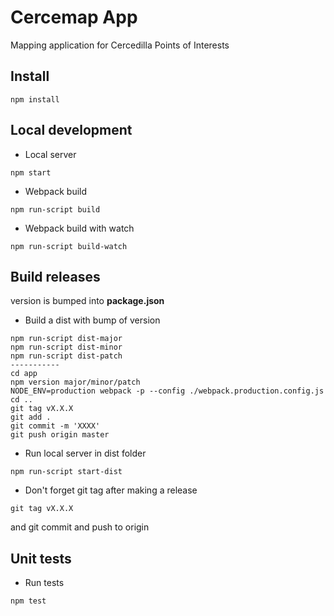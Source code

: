 # Cercemap App
Mapping application for Cercedilla Points of Interests

## Install
```
npm install
```

## Local development
* Local server
```
npm start
```

* Webpack build
```
npm run-script build
```

* Webpack build with watch
```
npm run-script build-watch
```

## Build releases
version is bumped into **package.json**

* Build a dist with bump of version
```
npm run-script dist-major
npm run-script dist-minor
npm run-script dist-patch
-----------
cd app
npm version major/minor/patch
NODE_ENV=production webpack -p --config ./webpack.production.config.js
cd ..
git tag vX.X.X
git add .
git commit -m 'XXXX'
git push origin master

```
* Run local server in dist folder
```
npm run-script start-dist
```
* Don't forget git tag after making a release
```
git tag vX.X.X
```
and git commit and push to origin



## Unit tests
* Run tests
```
npm test
```
